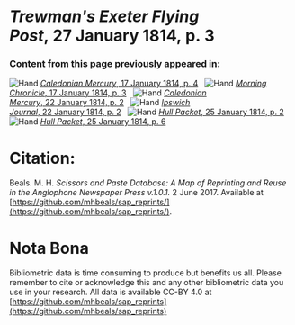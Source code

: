 # *Trewman's Exeter Flying Post*, 27 January 1814, p. 3  
  
### Content from this page previously appeared in:  
![Hand](http://scissorsandpaste.net/wp-content/uploads/2017/06/smallhandpointer.png) [*Caledonian Mercury*, 17 January 1814, p. 4](https://mhbeals.github.io/sap_html/Caledonian-Mercury/Caledonian-Mercury-17-January-1814-p-4)  
![Hand](http://scissorsandpaste.net/wp-content/uploads/2017/06/smallhandpointer.png) [*Morning Chronicle*, 17 January 1814, p. 3](https://mhbeals.github.io/sap_html/Morning-Chronicle/Morning-Chronicle-17-January-1814-p-3)  
![Hand](http://scissorsandpaste.net/wp-content/uploads/2017/06/smallhandpointer.png) [*Caledonian Mercury*, 22 January 1814, p. 2](https://mhbeals.github.io/sap_html/Caledonian-Mercury/Caledonian-Mercury-22-January-1814-p-2)  
![Hand](http://scissorsandpaste.net/wp-content/uploads/2017/06/smallhandpointer.png) [*Ipswich Journal*, 22 January 1814, p. 2](https://mhbeals.github.io/sap_html/Ipswich-Journal/Ipswich-Journal-22-January-1814-p-2)  
![Hand](http://scissorsandpaste.net/wp-content/uploads/2017/06/smallhandpointer.png) [*Hull Packet*, 25 January 1814, p. 2](https://mhbeals.github.io/sap_html/Hull-Packet/Hull-Packet-25-January-1814-p-2)  
![Hand](http://scissorsandpaste.net/wp-content/uploads/2017/06/smallhandpointer.png) [*Hull Packet*, 25 January 1814, p. 6](https://mhbeals.github.io/sap_html/Hull-Packet/Hull-Packet-25-January-1814-p-6)  


# Citation: 

Beals. M. H. *Scissors and Paste Database: A Map of Reprinting and Reuse in the Anglophone Newspaper Press v.1.0.1.* 2 June 2017. Available at [https://github.com/mhbeals/sap_reprints/](https://github.com/mhbeals/sap_reprints/). 

# Nota Bona

Bibliometric data is time consuming to produce but benefits us all. Please remember to cite or acknowledge this and any other bibliometric data you use in your research. All data is available CC-BY 4.0 at [https://github.com/mhbeals/sap_reprints](https://github.com/mhbeals/sap_reprints)